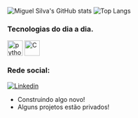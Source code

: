 <!---
<p>
    <img src="https://github.com/miguelsilva07/miguelsilva07/raw/main/assets/git.gif" alt="oi, sou miguel">
</p>
--->



![Miguel Silva's GitHub stats](https://github-readme-stats.vercel.app/api?username=MiguelSilva07&show_icons=true&theme=tokyonight)
![Top Langs](https://github-readme-stats.vercel.app/api/top-langs/?username=MiguelSilva07&layout=compact)

### Tecnologias do dia a dia.
<div>
        <img align="center" alt="python" height="35" weight="40" src="https://cdn.jsdelivr.net/gh/devicons/devicon/icons/python/python-original-wordmark.svg" />
        <img align="center" alt="C" height="35" weight="40" src="https://cdn.jsdelivr.net/gh/devicons/devicon/icons/c/c-original.svg" />

          
</div>

### Rede social:
[![Linkedin](https://img.shields.io/badge/LinkedIn-0077B5?style=for-the-badge&logo=linkedin&logoColor=white)](https://www.linkedin.com/in/miguelsilva01/)
 

* Construindo algo novo!
* Alguns projetos estão privados!
